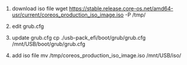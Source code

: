 1. download iso file
wget https://stable.release.core-os.net/amd64-usr/current/coreos_production_iso_image.iso -P /tmp/

1. edit grub.cfg

1. update grub.cfg
cp ./usb-pack_efi/boot/grub/grub.cfg /mnt/USB/boot/grub/grub.cfg

1. add iso file
mv /tmp/coreos_production_iso_image.iso /mnt/USB/iso/
